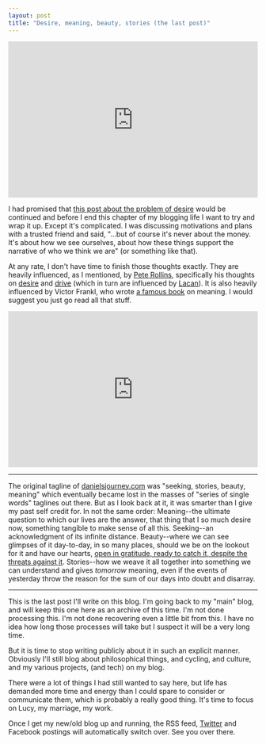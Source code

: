 ```yaml
---
layout: post
title: "Desire, meaning, beauty, stories (the last post)"
---
```


<iframe width="100%" height="315" src="http://www.youtube.com/embed/fD1512_XJEw?rel=0" frameborder="0" allowfullscreen></iframe>

I had promised that [this post about the problem of desire]({{site.baseurl}}/2011/10/02/desire/) would be continued and before I end this chapter of my blogging life I want to try and wrap it up. Except it's complicated. I was discussing motivations and plans with a trusted friend and said, "...but of course it's never about the money. It's about how we see ourselves, about how these things support the narrative of who we think we are" (or something like that).

At any rate, I don't have time to finish those thoughts exactly. They are heavily influenced, as I mentioned, by [Pete Rollins](http://peterrollins.net/), specifically his thoughts on [desire](http://peterrollins.net/?tag=desire) and [drive](http://peterrollins.net/?tag=drive) (which in turn are influenced by [Lacan](http://en.wikipedia.org/wiki/Jacques_Lacan)). It is also heavily influenced by Victor Frankl, who wrote [a famous book](http://en.wikipedia.org/wiki/Man's_Search_for_Meaning) on meaning. I would suggest you just go read all that stuff.

<iframe width="100%" height="315" src="http://www.youtube.com/embed/MmKta5tymPY?rel=0" frameborder="0" allowfullscreen></iframe>

<hr>

The original tagline of [danielsjourney.com]({{site.baseurl}}/) was "seeking, stories, beauty, meaning" which eventually became lost in the masses of "series of single words" taglines out there. But as I look back at it, it was smarter than I give my past self credit for. In not the same order: Meaning--the ultimate question to which our lives are the answer, that thing that I so much desire now, something tangible to make sense of all this. Seeking--an acknowledgment of its infinite distance. Beauty--where we can see glimpses of it day-to-day, in so many places, should we be on the lookout for it and have our hearts, [open in gratitude, ready to catch it, despite the threats against it](http://fora.tv/2010/03/11/Sam_Keen_In_The_Absence_of_God#chapter_06). Stories--how we weave it all together into something we can understand and gives *tomorrow* meaning, even if the events of yesterday throw the reason for the sum of our days into doubt and disarray.

<hr>

This is the last post I'll write on this blog. I'm going back to my "main" blog, and will keep this one here as an archive of this time. I'm not done processing this. I'm not done recovering even a little bit from this. I have no idea how long those processes will take but I suspect it will be a very long time. 

But it is time to stop writing publicly about it in such an explicit manner. Obviously I'll still blog about philosophical things, and cycling, and culture, and my various projects, (and tech) on my blog. 

There were a lot of things I had still wanted to say here, but life has demanded more time and energy than I could spare to consider or communicate them, which is probably a really good thing. It's time to focus on Lucy, my marriage, my work.

Once I get my new/old blog up and running, the RSS feed, [Twitter](http://twitter.com/_danielsjourney) and Facebook postings will automatically switch over. See you over there.
